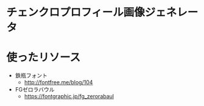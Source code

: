 # チェンクロプロフィール画像ジェネレータ

# 使ったリソース

* 鉄瓶フォント
   * http://fontfree.me/blog/104
* FGゼロラバウル
   * https://fontgraphic.jp/fg_zerorabaul
